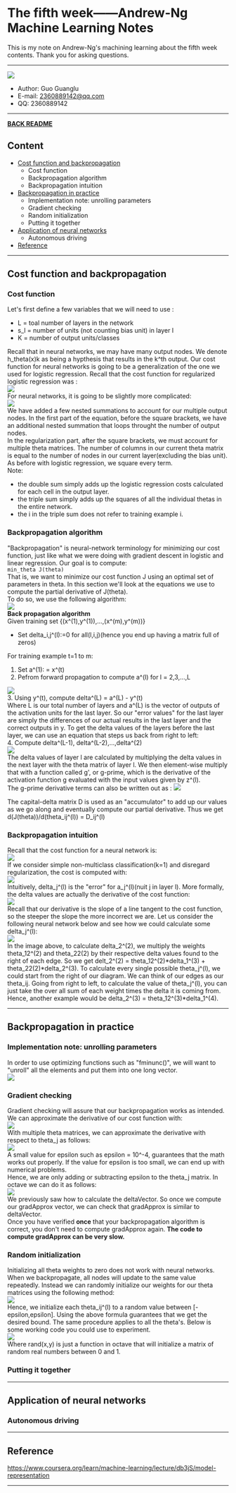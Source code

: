 # The fifth week——Andrew-Ng Machine Learning Notes  
This is my note on Andrew-Ng's machining learning about the fifth week contents. Thank you for asking questions.

***
[![](/picture/the_first_week/fig_ML.jpg)][Andrew-Ng-coursera]  
- Author: Guo Guanglu  
- E-mail: 2360889142@qq.com
- QQ: 2360889142  

*** 
[**BACK README**](README.md)  

## Content  
* [Cost function and backpropagation](#cost-function-and-backpropagation)  
	* Cost function    
	* Backpropagation algorithm    
	* Backpropagation intuition      
* [Backpropagation in practice](#backpropagation-in-practice)  
	* Implementation note: unrolling parameters      
	* Gradient checking    
  * Random initialization  
  * Putting it together  
* [Application of neural networks](#application-of-neural-networks)  
  * Autonomous driving    
* [Reference](#reference)  

***  
Cost function and backpropagation  
-----  
### Cost function  
Let's first define a few variables that we will need to use :  
* L = toal number of layers in the network  
* s_l = number of units (not counting bias unit) in layer l  
* K = number of output units/classes  

Recall that in neural networks, we may have many output nodes. We denote h_theta(x)k as being a hypthesis that results in the k^th output. Our cost function for neural networks is going to be a generalization of the one we used for logistic regression. Recall that the cost function for regularized logistic regression was :  
![](/picture/the_fifth_week/nn_cost_function1.png)  
For neural networks, it is going to be slightly more complicated:  
![](/picture/the_fifth_week/nn_cost_function2.png)  
We have added a few nested summations to account for our multiple output nodes. In the first part of the equation, before the square brackets, we have an additional nested summation that loops throught the number of output nodes.  
In the regularization part, after the square brackets, we must account for multiple theta matrices. The number of columns in our current theta matrix is equal to the number of nodes in our current layer(excluding the bias unit). As before with logistic regression, we square every term.  
Note:  
* the double sum simply adds up the logistic regression costs calculated for each cell in the output layer.  
* the triple sum simply adds up the squares of all the individual thetas in the entire network.  
* the i in the triple sum does not refer to training example i.  

### Backpropagation algorithm  
"Backpropagation" is neural-network terminology for minimizing our cost function, just like what we were doing with gradient descent in logistic and linear regression. Our goal is to compute:  
`min_theta J(theta)`  
That is, we want to minimize our cost function J using an optimal set of parameters in theta. In this section we'll look at the equations we use to compute the partial derivative of J(theta).  
To do so, we use the following algorithm:  
![](/picture/the_fifth_week/backpropagation1.png)  
**Back propagation algorithm**  
Given training set {(x^(1),y^(1)),...,(x^(m),y^(m))}  
* Set delta_i,j^(l):=0 for all(l,i,j)(hence you end up having a matrix full of zeros)  

For training example t=1 to m:  
1. Set a^(1): = x^(t)  
2. Pefrom forward propagation to compute a^(l) for l = 2,3,...,L  

![](/picture/the_fifth_week/backpropagation2.png)  
3. Using y^(t), compute delta^(L) = a^(L) - y^(t)  
Where L is our total number of layers and a^(L) is the vector of outputs of the activation units for the last layer. So our "error values" for the last layer are simply the differences of our actual results in the last layer and the correct outputs in y. To get the delta values of the layers before the last layer, we can use an equation that steps us back from right to left:  
4. Compute delta^(L-1), delta^(L-2),...,delta^(2)  
![](/picture/the_fifth_week/backpropagation3.png)  
The delta values of layer l are calculated by multiplying the delta values in the next layer with the theta matrix of layer l. We then element-wise multiply that with a function called g', or g-prime, which is the derivative of the activation function g evaluated with the input values given by z^(l).  
The g-prime derivative terms can also be written out as :
![](/picture/the_fifth_week/backpropagation4.png)  

The capital-delta matrix D is used as an "accumulator" to add up our values as we go along and eventually compute our partial derivative. Thus we get d(J(theta))/d(theta_ij^(l)) = D_ij^(l)  
### Backpropagation intuition  
Recall that the cost function for a neural network is:  
![](/picture/the_fifth_week/backpropagation5.png)  
If we consider simple non-multiclass classification(k=1) and disregard regularization, the cost is computed with:  
![](/picture/the_fifth_week/backpropagation6.png)  
Intuitively, delta_j^(l) is the "error" for a_j^(l)(nuit j in layer l). More formally, the delta values are actually the derivative of the cost function:  
![](/picture/the_fifth_week/backpropagation7.png)  
Recall that our derivative is the slope of a line tangent to the cost function, so the steeper the slope the more incorrect we are. Let us consider the following neural network below and see how we could calculate some delta_j^(l):  
![](/picture/the_fifth_week/backpropagation8.png)  
In the image above, to calculate delta_2^(2), we multiply the weights theta_12^(2) and theta_22(2) by their respective delta values found to the right of each edge. So we get delt_2^(2) = theta_12^(2)\*delta_1^(3) + theta_22(2)\*delta_2^(3). To calculate every single possible theta_j^(l), we could start from the right of our diagram. We can think of our edges as our theta_ij. Going from right to left, to calculate the value of theta_j^(l), you can just take the over all sum of each weight times the delta it is coming from. Hence, another example would be delta_2^(3) = theta_12^(3)\*delta_1^(4).  

***  
Backpropagation in practice  
----  
### Implementation note: unrolling parameters  
In order to use optimizing functions such as "fminunc()", we will want to "unroll" all the elements and put them into one long vector.   
![](/picture/the_fifth_week/backpropagation9.png)  
### Gradient checking  
Gradient checking will assure that our backpropagation works as intended. We can approximate the derivative of our cost function with:  
![](/picture/the_fifth_week/backpropagation10.png)  
With multiple theta matrices, we can approximate the derivative with respect to theta_j as follows:  
![](/picture/the_fifth_week/backpropagation11.png)  
A small value for epsilon such as epsilon = 10^-4, guarantees that the math works out properly. If the value for epsilon is too small, we can end up with numerical problems.  
Hence, we are only adding or subtracting epsilon to the theta_j matrix. In octave we can do it as follows:  
![](/picture/the_fifth_week/backpropagation12.png)  
We previously saw how to calculate the deltaVector. So once we compute our gradApprox vector, we can check that gradApprox is similar to deltaVector.  
Once you have verified **once** that your backpropagation algorithm is correct, you don't need to compute gradApprox again. **The code to compute gradApprox can be very slow.**  
### Random initialization  
Initializing all theta weights to zero does not work with neural networks. When we backpropagate, all nodes will update to the same value repeatedly. Instead we can randomly initialize our weights for our theta matrices using the following method:  
![](/picture/the_fifth_week/backpropagation13.png)  
Hence, we initialize each theta_ij^(l) to a random value between [-epsilon,epsilon]. Using the above formula guarantees that we get the desired bound. The same procedure applies to all the theta's. Below is some working code you could use to experiment.  
![](/picture/the_fifth_week/backpropagation14.png)  
Where rand(x,y) is just a function in octave that will initialize a matrix of random real numbers between 0 and 1.  
### Putting it together  

***  
Application of neural networks    
-----  
### Autonomous driving  

***  
Reference  
----  
https://www.coursera.org/learn/machine-learning/lecture/db3jS/model-representation  

---------------------------------------------------------
[Andrew-Ng-coursera]:https://www.coursera.org/learn/machine-learning/lecture/db3jS/model-representation "Andrew Ng coursera"
